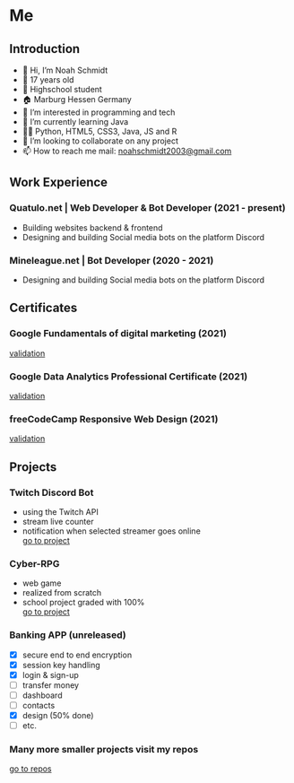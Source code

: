 # Me

## Introduction

- 👋 Hi, I’m Noah Schmidt
- 🤘 17 years old
- 🏫 Highschool student
- 🏠 Marburg Hessen Germany
- 👀 I’m interested in programming and tech
- 🌱 I’m currently learning Java
- 👨‍💻 Python, HTML5, CSS3, Java, JS and R
- 💞️ I’m looking to collaborate on any project
- 📫 How to reach me mail: noahschmidt2003@gmail.com

## Work Experience
### Quatulo.net | Web Developer & Bot Developer (2021 - present)
- Building websites backend & frontend 
- Designing and building Social media bots on the platform Discord

### Mineleague.net | Bot Developer (2020 - 2021)
- Designing and building Social media bots on the platform Discord

## Certificates
### Google Fundamentals of digital marketing (2021)
[validation](https://drive.google.com/file/d/1DeefWcDpz4t9GL4V-CHuMtj2JQRbqo-p/view)

### Google Data Analytics Professional Certificate (2021)
[validation](https://coursera.org/share/5ccae64ae3769dfcf8249e70f8c29a71)

### freeCodeCamp Responsive Web Design (2021)
[validation](https://www.freecodecamp.org/certification/fcc251c80d9-50b9-4104-9fef-5255ca757b2b/responsive-web-design)

## Projects
### Twitch Discord Bot
- using the Twitch API
- stream live counter
- notification when selected streamer goes online<br>
[go to project](https://github.com/NoahSchmidt2003/TwitchDiscordBot)

### Cyber-RPG
- web game 
- realized from scratch 
- school project graded with 100%<br>
[go to project](https://github.com/NoahSchmidt2003/cyber-rpg)

### Banking APP (unreleased)
- [x] secure end to end encryption
- [x] session key handling
- [x] login & sign-up
- [ ] transfer money
- [ ] dashboard
- [ ] contacts
- [x] design (50% done)
- [ ] etc.

### Many more smaller projects visit my repos
[go to repos](https://github.com/NoahSchmidt2003?tab=repositories)
